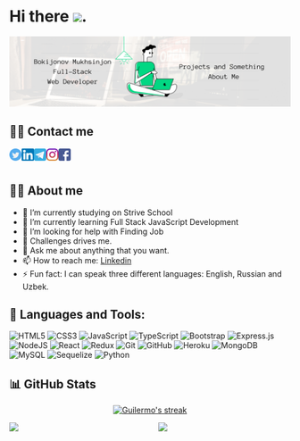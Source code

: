 # Hi there <img src="https://raw.githubusercontent.com/MartinHeinz/MartinHeinz/master/wave.gif" width="30px">. 
![Design and Development](https://github.com/BokijonovM/BokijonovM/blob/main/Green%20and%20White%20Technology%20LinkedIn%20Banner.png)


## 🙋‍♂️ Contact me
<a href="https://twitter.com/MBokijonov">
  <img align="left" alt="Twitter" width="22px" src="https://github.com/BokijonovM/BokijonovM/blob/main/twitter-svgrepo-com.svg" />
</a>
<a href="https://www.linkedin.com/in/bokijonov">
  <img align="left" alt="Linkdein" width="22px" src="https://github.com/BokijonovM/BokijonovM/blob/main/linkedin-svgrepo-com.svg" />
</a>
<a href="https://t.me/bokijonovm">
  <img align="left" alt="Telegram" width="22px" src="https://github.com/BokijonovM/BokijonovM/blob/main/telegram-svgrepo-com.svg" />
</a>
<a href="https://www.instagram.com/muhsinjon.bm">
  <img align="left" alt="Instagram" width="22px" src="https://github.com/BokijonovM/BokijonovM/blob/main/instagram-svgrepo-com.svg" />
</a>
<a href="https://www.facebook.com/bokijonov.m">
  <img align="left" alt="Facebook" width="22px" src="https://github.com/BokijonovM/BokijonovM/blob/main/facebook-svgrepo-com.svg" />
</a>


<br/>
<br/>

## 🙋‍♂️ About me

- 🔭 I’m currently studying on Strive School
- 🌱 I’m currently learning Full Stack JavaScript Development
- 🤔 I’m looking for help with Finding Job
- 👯 Challenges drives me.
- 💬 Ask me about anything that you want.
- 📫 How to reach me: [Linkedin](https://www.linkedin.com/in/bokijonov/)
- ⚡ Fun fact: I can speak three different languages: English, Russian and Uzbek.

## 🚀 Languages and Tools:

![HTML5](https://img.shields.io/badge/html5-%23E34F26.svg?style=for-the-badge&logo=html5&logoColor=white)
![CSS3](https://img.shields.io/badge/css3-%231572B6.svg?style=for-the-badge&logo=css3&logoColor=white)
![JavaScript](https://img.shields.io/badge/javascript-%23323330.svg?style=for-the-badge&logo=javascript&logoColor=%23F7DF1E)
![TypeScript](https://img.shields.io/badge/typescript-%23007ACC.svg?style=for-the-badge&logo=typescript&logoColor=white)
![Bootstrap](https://img.shields.io/badge/bootstrap-%23563D7C.svg?style=for-the-badge&logo=bootstrap&logoColor=white)
![Express.js](https://img.shields.io/badge/express.js-%23404d59.svg?style=for-the-badge&logo=express&logoColor=%2361DAFB)
![NodeJS](https://img.shields.io/badge/node.js-6DA55F?style=for-the-badge&logo=node.js&logoColor=white)
![React](https://img.shields.io/badge/react-%2320232a.svg?style=for-the-badge&logo=react&logoColor=%2361DAFB)
![Redux](https://img.shields.io/badge/redux-%23593d88.svg?style=for-the-badge&logo=redux&logoColor=white)
![Git](https://img.shields.io/badge/git-%23F05033.svg?style=for-the-badge&logo=git&logoColor=white)
![GitHub](https://img.shields.io/badge/github-%23121011.svg?style=for-the-badge&logo=github&logoColor=white)
![Heroku](https://img.shields.io/badge/heroku-%23430098.svg?style=for-the-badge&logo=heroku&logoColor=white)
![MongoDB](https://img.shields.io/badge/MongoDB-%234ea94b.svg?style=for-the-badge&logo=mongodb&logoColor=white)
![MySQL](https://img.shields.io/badge/mysql-%2300f.svg?style=for-the-badge&logo=mysql&logoColor=white)
![Sequelize](https://img.shields.io/badge/Sequelize-52B0E7?style=for-the-badge&logo=Sequelize&logoColor=white)
![Python](https://img.shields.io/badge/python-3670A0?style=for-the-badge&logo=python&logoColor=ffdd54)


## 📊 GitHub Stats

<p align="center">
    <a href="https://github.com/BokijonovM/github-readme-streak-stats">
        <img title="🔥 Get streak stats for your profile at git.io/streak-stats" alt="Guilermo's streak" src="https://github-readme-streak-stats.herokuapp.com/?user=guillermoFragachan&theme=black-ice&hide_border=true&stroke=0000&background=060A0CD0"/>
    </a>
</p>


<img align="left" width="47%" src="https://awesome-github-stats.azurewebsites.net/user-stats/bokijonovm?cardType=level&theme=react"/>

<img align="right" width="47%" src="https://github-readme-stats.vercel.app/api/top-langs/?username=bokijonovm&layout=compact"/>

